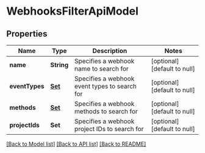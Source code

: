 # WebhooksFilterApiModel
## Properties

| Name | Type | Description | Notes |
|------------ | ------------- | ------------- | -------------|
| **name** | **String** | Specifies a webhook name to search for | [optional] [default to null] |
| **eventTypes** | [**Set**](WebHookEventTypeRequest.md) | Specifies a webhook event types to search for | [optional] [default to null] |
| **methods** | [**Set**](RequestTypeApiModel.md) | Specifies a webhook methods to search for | [optional] [default to null] |
| **projectIds** | **Set** | Specifies a webhook project IDs to search for | [optional] [default to null] |

[[Back to Model list]](../README.md#documentation-for-models) [[Back to API list]](../README.md#documentation-for-api-endpoints) [[Back to README]](../README.md)

